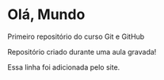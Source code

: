 # Olá, Mundo
 Primeiro repositório do curso Git e GitHub
 
 Repositório criado durante uma aula gravada!
 
 Essa linha foi adicionada pelo site. 
